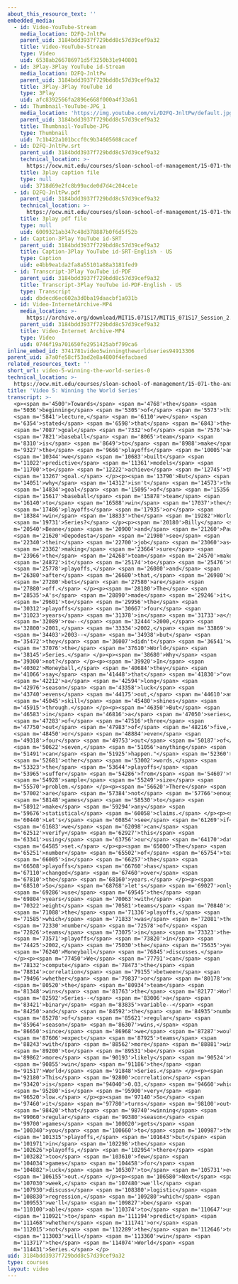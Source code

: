 ```yaml
---
about_this_resource_text: ''
embedded_media:
  - id: Video-YouTube-Stream
    media_location: D2FQ-JnltPw
    parent_uid: 3184bdd3937f729bdd8c57d39cef9a32
    title: Video-YouTube-Stream
    type: Video
    uid: 6538ab266786971d5f3250b31e940801
  - id: 3Play-3Play YouTube id-Stream
    media_location: D2FQ-JnltPw
    parent_uid: 3184bdd3937f729bdd8c57d39cef9a32
    title: 3Play-3Play YouTube id
    type: 3Play
    uid: afc8392566fa2896e668f000a4f33a61
  - id: Thumbnail-YouTube-JPG_1
    media_location: 'https://img.youtube.com/vi/D2FQ-JnltPw/default.jpg'
    parent_uid: 3184bdd3937f729bdd8c57d39cef9a32
    title: Thumbnail-YouTube-JPG
    type: Thumbnail
    uid: 7c1b422a101bccf0c9b34605608cacef
  - id: D2FQ-JnltPw.srt
    parent_uid: 3184bdd3937f729bdd8c57d39cef9a32
    technical_location: >-
      https://ocw.mit.edu/courses/sloan-school-of-management/15-071-the-analytics-edge-spring-2017/linear-regression/moneyball-the-power-of-sports-analytics/video-5-winning-the-world-series/video-5-winning-the-world-series-0/D2FQ-JnltPw.srt
    title: 3play caption file
    type: null
    uid: 3718d69e2fc8b99acde0d7d4c204ce1e
  - id: D2FQ-JnltPw.pdf
    parent_uid: 3184bdd3937f729bdd8c57d39cef9a32
    technical_location: >-
      https://ocw.mit.edu/courses/sloan-school-of-management/15-071-the-analytics-edge-spring-2017/linear-regression/moneyball-the-power-of-sports-analytics/video-5-winning-the-world-series/video-5-winning-the-world-series-0/D2FQ-JnltPw.pdf
    title: 3play pdf file
    type: null
    uid: 6009321ab347c48d378887b0f6d5f52b
  - id: Caption-3Play YouTube id-SRT
    parent_uid: 3184bdd3937f729bdd8c57d39cef9a32
    title: Caption-3Play YouTube id-SRT-English - US
    type: Caption
    uid: e4bb9ea1da2fa8a55101a88a3181fed9
  - id: Transcript-3Play YouTube id-PDF
    parent_uid: 3184bdd3937f729bdd8c57d39cef9a32
    title: Transcript-3Play YouTube id-PDF-English - US
    type: Transcript
    uid: dbdecd6ec602a3d0ba19daacbf1a931b
  - id: Video-InternetArchive-MP4
    media_location: >-
      https://archive.org/download/MIT15.071S17/MIT15_071S17_Session_2.3.09_300k.mp4
    parent_uid: 3184bdd3937f729bdd8c57d39cef9a32
    title: Video-Internet Archive-MP4
    type: Video
    uid: 0746f19a701650fe2951425abf799ca6
inline_embed_id: 3741781video5winningtheworldseries94913306
parent_uid: a7a0fe58cf53ad2e8a4800f4efacbaed
related_resources_text: ''
short_url: video-5-winning-the-world-series-0
technical_location: >-
  https://ocw.mit.edu/courses/sloan-school-of-management/15-071-the-analytics-edge-spring-2017/linear-regression/moneyball-the-power-of-sports-analytics/video-5-winning-the-world-series/video-5-winning-the-world-series-0
title: 'Video 5: Winning the World Series'
transcript: >-
  <p><span m='4500'>Towards</span> <span m='4768'>the</span> <span
  m='5036'>beginning</span> <span m='5305'>of</span> <span m='5573'>this</span>
  <span m='5841'>lecture,</span> <span m='6110'>we</span> <span
  m='6354'>stated</span> <span m='6598'>that</span> <span m='6843'>the</span>
  <span m='7087'>goal</span> <span m='7332'>of</span> <span m='7576'>a</span>
  <span m='7821'>baseball</span> <span m='8065'>team</span> <span
  m='8310'>is</span> <span m='8649'>to</span> <span m='8988'>make</span> <span
  m='9327'>the</span> <span m='9666'>playoffs</span> <span m='10005'>and</span>
  <span m='10344'>we</span> <span m='10683'>built</span> <span
  m='11022'>predictive</span> <span m='11361'>models</span> <span
  m='11700'>to</span> <span m='12222'>achieve</span> <span m='12745'>this</span>
  <span m='13267'>goal.</span> </p><p><span m='13790'>But</span> <span
  m='14051'>why</span> <span m='14312'>isn't</span> <span m='14573'>the</span>
  <span m='14834'>goal</span> <span m='15095'>of</span> <span m='15356'>a</span>
  <span m='15617'>baseball</span> <span m='15878'>team</span> <span
  m='16140'>to</span> <span m='16588'>win</span> <span m='17037'>the</span>
  <span m='17486'>playoffs</span> <span m='17935'>or</span> <span
  m='18384'>win</span> <span m='18833'>the</span> <span m='19282'>World</span>
  <span m='19731'>Series?</span> </p><p><span m='20180'>Billy</span> <span
  m='20540'>Beane</span> <span m='20900'>and</span> <span m='21260'>Paul</span>
  <span m='21620'>Depodesta</span> <span m='21980'>see</span> <span
  m='22340'>their</span> <span m='22700'>job</span> <span m='23060'>as</span>
  <span m='23362'>making</span> <span m='23664'>sure</span> <span
  m='23966'>the</span> <span m='24268'>team</span> <span m='24570'>makes</span>
  <span m='24872'>it</span> <span m='25174'>to</span> <span m='25476'>the</span>
  <span m='25778'>playoffs,</span> <span m='26080'>and</span> <span
  m='26380'>after</span> <span m='26680'>that,</span> <span m='26980'>all</span>
  <span m='27280'>bets</span> <span m='27580'>are</span> <span
  m='27880'>off.</span> </p><p><span m='28180'>The</span> <span
  m='28535'>A's</span> <span m='28890'>made</span> <span m='29246'>it</span>
  <span m='29601'>to</span> <span m='29956'>the</span> <span
  m='30312'>playoffs</span> <span m='30667'>four</span> <span
  m='31023'>years</span> <span m='31378'>in</span> <span m='31733'>a</span>
  <span m='32089'>row--</span> <span m='32444'>2000,</span> <span
  m='32800'>2001,</span> <span m='33334'>2002,</span> <span m='33869'>and</span>
  <span m='34403'>2003--</span> <span m='34938'>but</span> <span
  m='35472'>they</span> <span m='36007'>didn't</span> <span m='36541'>win</span>
  <span m='37076'>the</span> <span m='37610'>World</span> <span
  m='38145'>Series.</span> </p><p><span m='38680'>Why</span> <span
  m='39300'>not?</span> </p><p><span m='39920'>In</span> <span
  m='40302'>Moneyball,</span> <span m='40684'>they</span> <span
  m='41066'>say</span> <span m='41448'>that</span> <span m='41830'>"over</span>
  <span m='42212'>a</span> <span m='42594'>long</span> <span
  m='42976'>season</span> <span m='43358'>luck</span> <span
  m='43740'>evens</span> <span m='44175'>out,</span> <span m='44610'>and</span>
  <span m='45045'>skill</span> <span m='45480'>shines</span> <span
  m='45915'>through.</span> </p><p><span m='46350'>But</span> <span
  m='46583'>in</span> <span m='46816'>a</span> <span m='47050'>series</span>
  <span m='47283'>of</span> <span m='47516'>three</span> <span
  m='47750'>out</span> <span m='47983'>of</span> <span m='48216'>five,</span>
  <span m='48450'>or</span> <span m='48884'>even</span> <span
  m='49318'>four</span> <span m='49753'>out</span> <span m='50187'>of</span>
  <span m='50622'>seven,</span> <span m='51056'>anything</span> <span
  m='51491'>can</span> <span m='51925'>happen."</span> <span m='52360'>In</span>
  <span m='52681'>other</span> <span m='53002'>words,</span> <span
  m='53323'>the</span> <span m='53644'>playoffs</span> <span
  m='53965'>suffer</span> <span m='54286'>from</span> <span m='54607'>the</span>
  <span m='54928'>sample</span> <span m='55249'>size</span> <span
  m='55570'>problem.</span> </p><p><span m='56620'>There</span> <span
  m='57002'>are</span> <span m='57384'>not</span> <span m='57766'>enough</span>
  <span m='58148'>games</span> <span m='58530'>to</span> <span
  m='58912'>make</span> <span m='59294'>any</span> <span
  m='59676'>statistical</span> <span m='60058'>claims.</span> </p><p><span
  m='60440'>Let's</span> <span m='60854'>see</span> <span m='61269'>if</span>
  <span m='61683'>we</span> <span m='62098'>can</span> <span
  m='62512'>verify</span> <span m='62927'>this</span> <span
  m='63341'>using</span> <span m='63756'>our</span> <span m='64170'>data</span>
  <span m='64585'>set.</span> </p><p><span m='65000'>The</span> <span
  m='65251'>number</span> <span m='65502'>of</span> <span m='65754'>teams</span>
  <span m='66005'>in</span> <span m='66257'>the</span> <span
  m='66508'>playoffs</span> <span m='66760'>has</span> <span
  m='67110'>changed</span> <span m='67460'>over</span> <span
  m='67810'>the</span> <span m='68160'>years.</span> </p><p><span
  m='68510'>So</span> <span m='68768'>let's</span> <span m='69027'>only</span>
  <span m='69286'>use</span> <span m='69545'>the</span> <span
  m='69804'>years</span> <span m='70063'>with</span> <span
  m='70322'>eight</span> <span m='70581'>teams</span> <span m='70840'>in</span>
  <span m='71088'>the</span> <span m='71336'>playoffs,</span> <span
  m='71585'>which</span> <span m='71833'>was</span> <span m='72081'>the</span>
  <span m='72330'>number</span> <span m='72578'>of</span> <span
  m='72826'>teams</span> <span m='73075'>in</span> <span m='73323'>the</span>
  <span m='73571'>playoffs</span> <span m='73820'>in</span> <span
  m='74425'>2002,</span> <span m='75030'>the</span> <span m='75635'>year</span>
  <span m='76240'>Moneyball</span> <span m='76845'>discusses.</span>
  </p><p><span m='77450'>We</span> <span m='77791'>can</span> <span
  m='78132'>compute</span> <span m='78473'>the</span> <span
  m='78814'>correlation</span> <span m='79155'>between</span> <span
  m='79496'>whether</span> <span m='79837'>or</span> <span m='80178'>not</span>
  <span m='80520'>the</span> <span m='80934'>team</span> <span
  m='81348'>wins</span> <span m='81763'>the</span> <span m='82177'>World</span>
  <span m='82592'>Series--</span> <span m='83006'>a</span> <span
  m='83421'>binary</span> <span m='83835'>variable--</span> <span
  m='84250'>and</span> <span m='84592'>the</span> <span m='84935'>number</span>
  <span m='85278'>of</span> <span m='85621'>regular</span> <span
  m='85964'>season</span> <span m='86307'>wins,</span> <span
  m='86650'>since</span> <span m='86968'>we</span> <span m='87287'>would</span>
  <span m='87606'>expect</span> <span m='87925'>teams</span> <span
  m='88243'>with</span> <span m='88562'>more</span> <span m='88881'>wins</span>
  <span m='89200'>to</span> <span m='89531'>be</span> <span
  m='89862'>more</span> <span m='90193'>likely</span> <span m='90524'>to</span>
  <span m='90855'>win</span> <span m='91186'>the</span> <span
  m='91517'>World</span> <span m='91848'>Series.</span> </p><p><span
  m='92180'>This</span> <span m='92800'>correlation</span> <span
  m='93420'>is</span> <span m='94040'>0.03,</span> <span m='94660'>which</span>
  <span m='95280'>is</span> <span m='95900'>very</span> <span
  m='96520'>low.</span> </p><p><span m='97140'>So</span> <span
  m='97460'>it</span> <span m='97780'>turns</span> <span m='98100'>out</span>
  <span m='98420'>that</span> <span m='98740'>winning</span> <span
  m='99060'>regular</span> <span m='99380'>season</span> <span
  m='99700'>games</span> <span m='100020'>gets</span> <span
  m='100340'>you</span> <span m='100660'>to</span> <span m='100987'>the</span>
  <span m='101315'>playoffs,</span> <span m='101643'>but</span> <span
  m='101971'>in</span> <span m='102298'>the</span> <span
  m='102626'>playoffs,</span> <span m='102954'>there</span> <span
  m='103282'>too</span> <span m='103610'>few</span> <span
  m='104034'>games</span> <span m='104458'>for</span> <span
  m='104882'>luck</span> <span m='105307'>to</span> <span m='105731'>even</span>
  <span m='106155'>out.</span> </p><p><span m='106580'>Next</span> <span
  m='107030'>week,</span> <span m='107480'>we'll</span> <span
  m='107930'>discuss</span> <span m='108380'>logistic</span> <span
  m='108830'>regression,</span> <span m='109280'>which</span> <span
  m='109553'>we'll</span> <span m='109827'>be</span> <span
  m='110100'>able</span> <span m='110374'>to</span> <span m='110647'>use</span>
  <span m='110921'>to</span> <span m='111194'>predict</span> <span
  m='111468'>whether</span> <span m='111741'>or</span> <span
  m='112015'>not</span> <span m='112289'>the</span> <span m='112646'>team</span>
  <span m='113003'>will</span> <span m='113360'>win</span> <span
  m='113717'>the</span> <span m='114074'>World</span> <span
  m='114431'>Series.</span> </p>
uid: 3184bdd3937f729bdd8c57d39cef9a32
type: courses
layout: video
---
```

